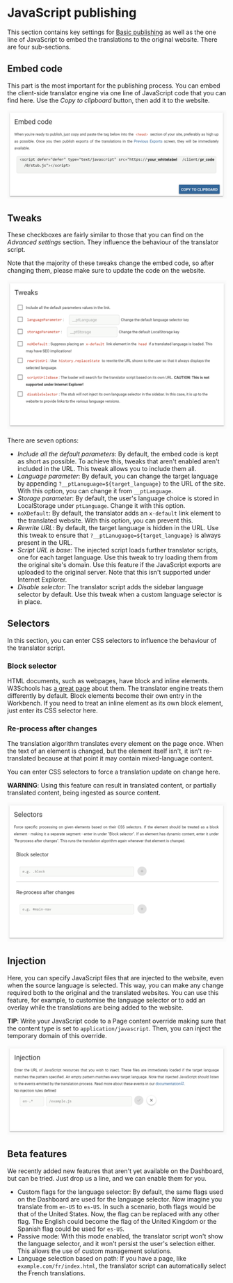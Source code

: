 # JavaScript publishing

This section contains key settings for [Basic publishing](clientsidetranslation.html) as well as the one line of JavaScript to embed the translations to the original website. There are four sub-sections.

## Embed code

This part is the most important for the publishing process. You can embed the client-side translator engine via one line of JavaScript code that you can find here. Use the *Copy to clipboard* button, then add it to the website.

![Embed code screen](/img/dashboard2/crest-settings/embed_code.png)

## Tweaks

These checkboxes are fairly similar to those that you can find on the *Advanced settings* section. They influence the behaviour of the translator script.

Note that the majority of these tweaks change the embed code, so after changing them, please make sure to update the code on the website.

![Tweaks screen](/img/dashboard2/crest-settings/tweaks.png)

There are seven options:

- *Include all the default parameters*: By default, the embed code is kept as short as possible. To achieve this, tweaks that aren't enabled aren't included in the URL. This tweak allows you to include them all.
- *Language parameter*: By default, you can change the target language by appending `?__ptLanuguage=${target_language}` to the URL of the site. With this option, you can change it from `__ptLanguage`.
- *Storage parameter*: By default, the user's language choice is stored in LocalStorage under `ptLanguage`. Change it with this option.
- `noXDefault`: By default, the translator adds an `x-default` link element to the translated website. With this option, you can prevent this.
- *Rewrite URL*: By default, the target language is hidden in the URL. Use this tweak to ensure that `?__ptLanuguage=${target_language}` is always present in the URL.
- *Script URL is base*: The injected script loads further translator scripts, one for each target language. Use this tweak to try loading them from the original site's domain. Use this feature if the JavaScript exports are uploaded to the original server. Note that this isn't supported under Internet Explorer.
- *Disable selector*: The translator script adds the sidebar language selector by default. Use this tweak when a custom language selector is in place.

## Selectors

In this section, you can enter CSS selectors to influence the behaviour of the translator script.

### Block selector

HTML documents, such as webpages, have block and inline elements. W3Schools has [a great page](https://www.w3schools.com/htmL/html_blocks.asp) about them. The translator engine treats them differently by default. Block elements become their own entry in the Workbench. If you need to treat an inline element as its own block element, just enter its CSS selector here.

### Re-process after changes

The translation algorithm translates every element on the page once. When the text of an element is changed, but the element itself isn't, it isn't re-translated because at that point it may contain mixed-language content.

You can enter CSS selectors to force a translation update on change here.

**WARNING**: Using this feature can result in translated content, or partially translated content, being ingested as source content.

![Selectors screen](/img/dashboard2/crest-settings/selectors.png)

## Injection

Here, you can specify JavaScript files that are injected to the website, even when the source language is selected. This way, you can make any change required both to the original and the translated websites. You can use this feature, for example, to customise the language selector or to add an overlay while the translations are being added to the website.

**TIP**: Write your JavaScript code to a Page content override making sure that the content type is set to `application/javascript`. Then, you can inject the temporary domain of this override.

![Injection screen](/img/dashboard2/crest-settings/injection.png)

## Beta features

We recently added new features that aren't yet available on the Dashboard, but can be tried. Just drop us a line, and we can enable them for you.

- Custom flags for the language selector: By default, the same flags used on the Dashboard are used for the language selector. Now imagine you translate from `en-US` to `es-US`. In such a scenario, both flags would be that of the United States. Now, the flag can be replaced with any other flag. The English could become the flag of the United Kingdom or the Spanish flag could be used for `es-US`.
- Passive mode: With this mode enabled, the translator script won't show the language selector, and it won't persist the user's selection either. This allows the use of custom management solutions.
- Language selection based on path: If you have a page, like `example.com/fr/index.html`, the translator script can automatically select the French translations.
